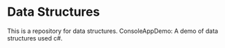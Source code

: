 # Data Structures

This is a repository for data structures.
ConsoleAppDemo: A demo of data structures used c#.
